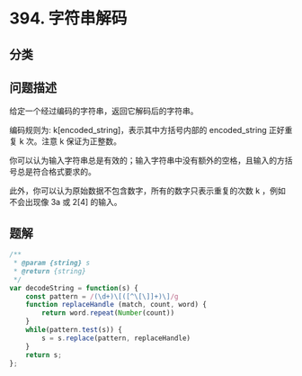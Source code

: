 
# 394. 字符串解码

## 分类


## 问题描述 

给定一个经过编码的字符串，返回它解码后的字符串。

编码规则为: k[encoded_string]，表示其中方括号内部的 encoded_string 正好重复 k 次。注意 k 保证为正整数。

你可以认为输入字符串总是有效的；输入字符串中没有额外的空格，且输入的方括号总是符合格式要求的。

此外，你可以认为原始数据不包含数字，所有的数字只表示重复的次数 k ，例如不会出现像 3a 或 2[4] 的输入。



## 题解

```js
/**
 * @param {string} s
 * @return {string}
 */
var decodeString = function(s) {
    const pattern = /(\d+)\[([^\[\]]+)\]/g
    function replaceHandle (match, count, word) {
        return word.repeat(Number(count))
    }
    while(pattern.test(s)) {
        s = s.replace(pattern, replaceHandle)
    }
    return s;
};
```